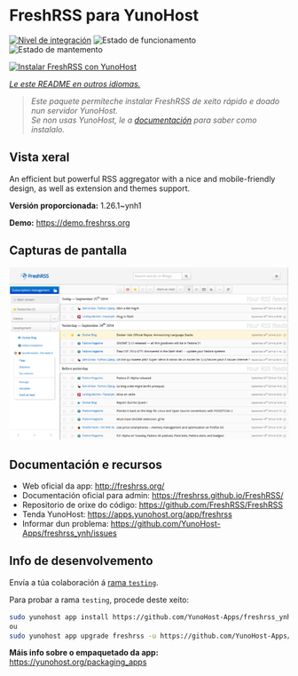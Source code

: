 <!--
NOTA: Este README foi creado automáticamente por <https://github.com/YunoHost/apps/tree/master/tools/readme_generator>
NON debe editarse manualmente.
-->

# FreshRSS para YunoHost

[![Nivel de integración](https://apps.yunohost.org/badge/integration/freshrss)](https://ci-apps.yunohost.org/ci/apps/freshrss/)
![Estado de funcionamento](https://apps.yunohost.org/badge/state/freshrss)
![Estado de mantemento](https://apps.yunohost.org/badge/maintained/freshrss)

[![Instalar FreshRSS con YunoHost](https://install-app.yunohost.org/install-with-yunohost.svg)](https://install-app.yunohost.org/?app=freshrss)

*[Le este README en outros idiomas.](./ALL_README.md)*

> *Este paquete permíteche instalar FreshRSS de xeito rápido e doado nun servidor YunoHost.*  
> *Se non usas YunoHost, le a [documentación](https://yunohost.org/install) para saber como instalalo.*

## Vista xeral

An efficient but powerful RSS aggregator with a nice and mobile-friendly design, as well as extension and themes support.


**Versión proporcionada:** 1.26.1~ynh1

**Demo:** <https://demo.freshrss.org>

## Capturas de pantalla

![Captura de pantalla de FreshRSS](./doc/screenshots/screenshot.png)

## Documentación e recursos

- Web oficial da app: <http://freshrss.org/>
- Documentación oficial para admin: <https://freshrss.github.io/FreshRSS/>
- Repositorio de orixe do código: <https://github.com/FreshRSS/FreshRSS>
- Tenda YunoHost: <https://apps.yunohost.org/app/freshrss>
- Informar dun problema: <https://github.com/YunoHost-Apps/freshrss_ynh/issues>

## Info de desenvolvemento

Envía a túa colaboración á [rama `testing`](https://github.com/YunoHost-Apps/freshrss_ynh/tree/testing).

Para probar a rama `testing`, procede deste xeito:

```bash
sudo yunohost app install https://github.com/YunoHost-Apps/freshrss_ynh/tree/testing --debug
ou
sudo yunohost app upgrade freshrss -u https://github.com/YunoHost-Apps/freshrss_ynh/tree/testing --debug
```

**Máis info sobre o empaquetado da app:** <https://yunohost.org/packaging_apps>
